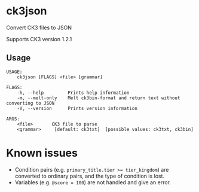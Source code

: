# ck3json
Convert CK3 files to JSON

Supports CK3 version 1.2.1

## Usage
```
USAGE:
    ck3json [FLAGS] <file> [grammar]

FLAGS:
    -h, --help         Prints help information
    -m, --melt-only    Melt ck3bin-format and return text without converting to JSON
    -V, --version      Prints version information

ARGS:
    <file>       CK3 file to parse
    <grammar>     [default: ck3txt]  [possible values: ck3txt, ck3bin]
```

# Known issues
- Condition pairs (e.g. `primary_title.tier >= tier_kingdom`) are converted to ordinary pairs, and the type of condition is lost.
- Variables (e.g. `@score = 100`) are not handled and give an error.

<!-- Although our dear upstream repository has a cool Crate and has projects using it, we don't. For the reader's sake, we comment out this part of the readme.
## Crate
[![Crates.io](https://img.shields.io/crates/v/ck3json)](https://crates.io/crates/ck3json)

## Projects using ck3json
* [CK3 Family Tree Exporter](https://github.com/blastentwice/CK3-Family-Tree-Exporter-To-Gramps-Fast-JSON-Version) 
-->
